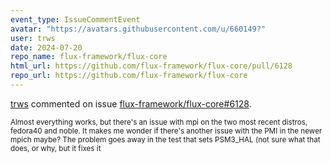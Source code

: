 ```yaml
---
event_type: IssueCommentEvent
avatar: "https://avatars.githubusercontent.com/u/660149?"
user: trws
date: 2024-07-20
repo_name: flux-framework/flux-core
html_url: https://github.com/flux-framework/flux-core/pull/6128
repo_url: https://github.com/flux-framework/flux-core
---
```


<a href='https://github.com/trws' target='_blank'>trws</a> commented on issue <a href='https://github.com/flux-framework/flux-core/pull/6128' target='_blank'>flux-framework/flux-core#6128</a>.

<small>Almost everything works, but there's an issue with mpi on the two most recent distros, fedora40 and noble.  It makes me wonder if there's another issue with the PMI in the newer mpich maybe? The problem goes away in the test that sets PSM3_HAL (not sure what that does, or why, but it fixes it 